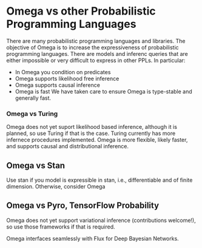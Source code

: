 # Omega vs other Probabilistic Programming Languages

There are many probabilistic programming languages and libraries.
The objective of Omega is to increase the expressiveness of probabilistic programming languages.  There are models and inferenc queries that are either impossible or very difficult to express in other PPLs.  In particular:

- In Omega you condition on predicates
- Omega supports likelihood free inference
- Omega supports causal inference
- Omega is fast
We have taken care to ensure Omega is type-stable and generally fast.

### Omega vs Turing
Omega does not yet suport likelihood based inference, although it is planned, so use Turing if that is the case.
Turing currently has more infernece procedures implemented.
Omega is more flexible, likely faster, and supports causal and distributional inference.


## Omega vs Stan 
Use stan if you model is expressible in stan, i.e.,  differentiable and of finite dimension.
Otherwise, consider Omega

## Omega vs Pyro, TensorFlow Probability
Omega does not yet support variational inference (contributions welcome!), so use those frameworks if that is required.

Omega interfaces seamlessly with Flux for Deep Bayesian Networks.

